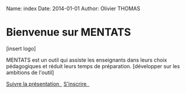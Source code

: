 Name: index
Date: 2014-01-01
Author: Olivier THOMAS

<div class="col-md-10 col-md-offset-1">
 <div class="panel panel-info">
  <div class="panel-heading"><h1>
Bienvenue sur MENTATS
  </h1></div>
  <div class="panel-body">

[insert logo]


<div class="competences-graph" data-domain="9cN5s1"></div>

MENTATS est un outil qui assiste les enseignants dans leurs choix pédagogiques et réduit leurs temps de préparation.
[développer sur les ambitions de l'outil]

   <p></p>
   <div class="clearfix">
    <a href="/tuto/module" class="btn btn-primary pull-left" type="button"> Suivre la présentation &nbsp;<i class="icon-arrow-right"></i></a>
    <a href="/account/register" class="btn btn-primary pull-right" type="button">S'inscrire &nbsp;<i class="icon-arrow-right"></i></a>
   </div>
  </div>
 </div>
</div>